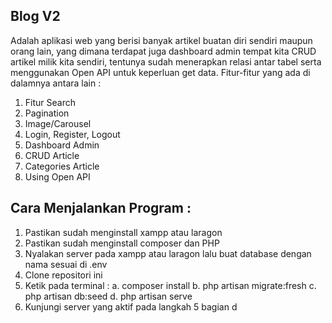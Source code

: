 ## Blog V2
Adalah aplikasi web yang berisi banyak artikel buatan diri sendiri maupun orang lain, yang dimana terdapat juga dashboard admin tempat kita CRUD artikel milik kita sendiri, tentunya sudah menerapkan relasi antar tabel serta menggunakan Open API untuk keperluan get data. Fitur-fitur yang ada di dalamnya antara lain :
1. Fitur Search
2. Pagination
3. Image/Carousel
4. Login, Register, Logout
5. Dashboard Admin
6. CRUD Article
7. Categories Article
8. Using Open API

## Cara Menjalankan Program :
1. Pastikan sudah menginstall xampp atau laragon
2. Pastikan sudah menginstall composer dan PHP 
3. Nyalakan server pada xampp atau laragon lalu buat database dengan nama sesuai di .env
4. Clone repositori ini
5. Ketik pada terminal :
   a. composer install
   b. php artisan migrate:fresh
   c. php artisan db:seed
   d. php artisan serve
6. Kunjungi server yang aktif pada langkah 5 bagian d
